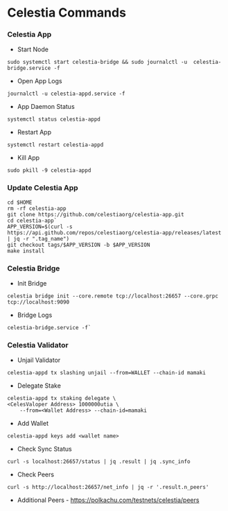 # Celestia Commands
### Celestia App
* Start Node 
```
sudo systemctl start celestia-bridge && sudo journalctl -u  celestia-bridge.service -f
```
* Open App Logs
 ```
journalctl -u celestia-appd.service -f
```
* App Daemon Status
```
systemctl status celestia-appd
```
* Restart App
```
systemctl restart celestia-appd
```
* Kill App
```
sudo pkill -9 celestia-appd
```

### Update Celestia App
```
cd $HOME
rm -rf celestia-app
git clone https://github.com/celestiaorg/celestia-app.git
cd celestia-app`
APP_VERSION=$(curl -s https://api.github.com/repos/celestiaorg/celestia-app/releases/latest | jq -r ".tag_name")
git checkout tags/$APP_VERSION -b $APP_VERSION
make install
```
### Celestia Bridge 
* Init Bridge
```
celestia bridge init --core.remote tcp://localhost:26657 --core.grpc tcp://localhost:9090
```
* Bridge Logs
```
celestia-bridge.service -f`
```
### Celestia Validator
* Unjail Validator
```
celestia-appd tx slashing unjail --from=WALLET --chain-id mamaki
```
* Delegate Stake 
```
celestia-appd tx staking delegate \
<CelesValoper Address> 1000000utia \
    --from=<Wallet Address> --chain-id=mamaki
```
* Add Wallet 
```
celestia-appd keys add <wallet name>
```
* Check Sync Status 
```
curl -s localhost:26657/status | jq .result | jq .sync_info
```
* Check Peers 
```
curl -s http://localhost:26657/net_info | jq -r '.result.n_peers'
```
* Additional Peers - https://polkachu.com/testnets/celestia/peers
